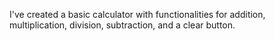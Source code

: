 I've created a basic calculator with functionalities for addition, multiplication, division, subtraction, and a clear button.
